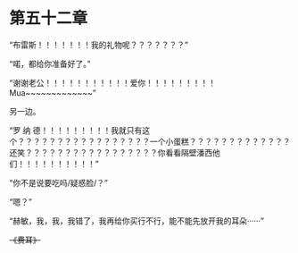 # 第五十二章

“布雷斯！！！！！！！我的礼物呢？？？？？？？”

“喏，都给你准备好了。”

“谢谢老公！！！！！！！！！！！爱你！！！！！！！！！Mua\~\~\~\~\~\~\~\~\~\~\~\~\~”

另一边。

“罗        纳       德！！！！！！！！！我就只有这个？？？？？？？？？？？？？？？？？一个小蛋糕？？？？？？？？？？？？？还笑？？？？？？？？？？？？？？？？？你看看隔壁潘西他们！！！！！！！！！！”

“你不是说要吃吗/疑惑脸/？”

“嗯？”

“赫敏，我，我，我错了，我再给你买行不行，能不能先放开我的耳朵······”

~~《费耳》~~
